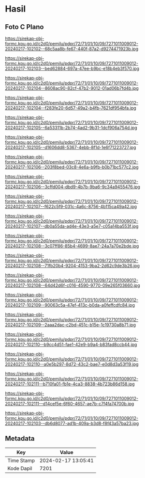 # Hasil

## Foto C Plano

https://sirekap-obj-formc.kpu.go.id/c2d0/pemilu/pdpr/72/71/01/10/09/7271011009012-20240217-102102--68c5aa8b-fe67-440f-87a2-d9274471923b.jpg

https://sirekap-obj-formc.kpu.go.id/c2d0/pemilu/pdpr/72/71/01/10/09/7271011009012-20240217-102103--bed62884-697a-47ee-b9bc-e18b4eb3f570.jpg

https://sirekap-obj-formc.kpu.go.id/c2d0/pemilu/pdpr/72/71/01/10/09/7271011009012-20240217-102104--8608ac90-82cf-47b2-9012-01ad06b7fd4b.jpg

https://sirekap-obj-formc.kpu.go.id/c2d0/pemilu/pdpr/72/71/01/10/09/7271011009012-20240217-102104--f283fe20-6d57-49a2-b4fb-7621df954bfa.jpg

https://sirekap-obj-formc.kpu.go.id/c2d0/pemilu/pdpr/72/71/01/10/09/7271011009012-20240217-102105--6a53311b-2b74-4ad2-9b31-1dcf906a754d.jpg

https://sirekap-obj-formc.kpu.go.id/c2d0/pemilu/pdpr/72/71/01/10/09/7271011009012-20240217-102105--d1606dd8-5367-4ebb-8f1d-1e6f71223727.jpg

https://sirekap-obj-formc.kpu.go.id/c2d0/pemilu/pdpr/72/71/01/10/09/7271011009012-20240217-102106--203f8bed-03c8-4e6a-b9fb-b0b71bc577c2.jpg

https://sirekap-obj-formc.kpu.go.id/c2d0/pemilu/pdpr/72/71/01/10/09/7271011009012-20240217-102106--3cffd004-dbd9-4b7b-9ba6-9c34a9455476.jpg

https://sirekap-obj-formc.kpu.go.id/c2d0/pemilu/pdpr/72/71/01/10/09/7271011009012-20240217-102107--f622c5f9-031c-4a6c-8756-4b115ca49a42.jpg

https://sirekap-obj-formc.kpu.go.id/c2d0/pemilu/pdpr/72/71/01/10/09/7271011009012-20240217-102107--db0a55da-ad4e-43e3-a5e7-c05a14ba553f.jpg

https://sirekap-obj-formc.kpu.go.id/c2d0/pemilu/pdpr/72/71/01/10/09/7271011009012-20240217-102108--3c07ff86-85b4-4699-8ae7-24a7a70e2bde.jpg

https://sirekap-obj-formc.kpu.go.id/c2d0/pemilu/pdpr/72/71/01/10/09/7271011009012-20240217-102108--71fb20b4-9204-4153-9ba2-2d62c9de3b26.jpg

https://sirekap-obj-formc.kpu.go.id/c2d0/pemilu/pdpr/72/71/01/10/09/7271011009012-20240217-102108--64d42d6f-c016-4590-9770-09e265f03660.jpg

https://sirekap-obj-formc.kpu.go.id/c2d0/pemilu/pdpr/72/71/01/10/09/7271011009012-20240217-102109--90063c5a-47ef-413c-b0da-a0feffcdfc84.jpg

https://sirekap-obj-formc.kpu.go.id/c2d0/pemilu/pdpr/72/71/01/10/09/7271011009012-20240217-102109--2aaa2dac-c2bd-451c-b15e-1c19730a8b71.jpg

https://sirekap-obj-formc.kpu.go.id/c2d0/pemilu/pdpr/72/71/01/10/09/7271011009012-20240217-102110--b9cc4d51-fae1-42e9-b9a4-b83fad8ccb44.jpg

https://sirekap-obj-formc.kpu.go.id/c2d0/pemilu/pdpr/72/71/01/10/09/7271011009012-20240217-102110--a0e5b297-8d72-43c2-bae7-e0d8d3a53f19.jpg

https://sirekap-obj-formc.kpu.go.id/c2d0/pemilu/pdpr/72/71/01/10/09/7271011009012-20240217-102111--b710fa01-fb1e-4ca3-8838-4b723b86d158.jpg

https://sirekap-obj-formc.kpu.go.id/c2d0/pemilu/pdpr/72/71/01/10/09/7271011009012-20240217-102111--d14cef5e-6f60-4657-ae7b-c7f4fa74700b.jpg

https://sirekap-obj-formc.kpu.go.id/c2d0/pemilu/pdpr/72/71/01/10/09/7271011009012-20240217-102103--db6d8077-ad1b-409a-b3d8-f8f43a57ba23.jpg


## Metadata

| Key        | Value               |
| ---------- | ------------------- |
| Time Stamp | 2024-02-17 13:05:41 |
| Kode Dapil | 7201                |



